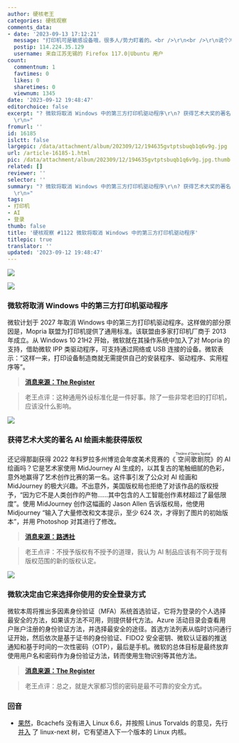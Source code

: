 ```yaml
---
author: 硬核老王
categories: 硬核观察
comments_data:
- date: '2023-09-13 17:12:21'
  message: "打印机可是敏感设备哦，很多人/势力盯着的。<br />\r\n<br />\r\n说个冷知识：用常规(激光/喷墨)打印机打印的纸质文件是可以追踪到打印机拥有者。一些举报者就是这么被发现的。"
  postip: 114.224.35.129
  username: 来自江苏无锡的 Firefox 117.0|Ubuntu 用户
count:
  commentnum: 1
  favtimes: 0
  likes: 0
  sharetimes: 0
  viewnum: 1345
date: '2023-09-12 19:48:47'
editorchoice: false
excerpt: "? 微软将取消 Windows 中的第三方打印机驱动程序\r\n? 获得艺术大奖的著名 AI 绘画未能获得版权\r\n? 微软决定由它来选择你使用的安全登录方式\r\n»
  \r\n»"
fromurl: ''
id: 16185
islctt: false
largepic: /data/attachment/album/202309/12/194635gvtptsbuqb1q6v9g.jpg
url: /article-16185-1.html
pic: /data/attachment/album/202309/12/194635gvtptsbuqb1q6v9g.jpg.thumb.jpg
related: []
reviewer: ''
selector: ''
summary: "? 微软将取消 Windows 中的第三方打印机驱动程序\r\n? 获得艺术大奖的著名 AI 绘画未能获得版权\r\n? 微软决定由它来选择你使用的安全登录方式\r\n»
  \r\n»"
tags:
- 打印机
- AI
- 登录
thumb: false
title: '硬核观察 #1122 微软将取消 Windows 中的第三方打印机驱动程序'
titlepic: true
translator: ''
updated: '2023-09-12 19:48:47'
---
```


![](/data/attachment/album/202309/12/194635gvtptsbuqb1q6v9g.jpg)


![](/data/attachment/album/202309/12/194645hgmrgtd6dh9hyytz.jpg)


### 微软将取消 Windows 中的第三方打印机驱动程序


微软计划于 2027 年取消 Windows 中的第三方打印机驱动程序。这样做的部分原因是，Mopria 联盟为打印机提供了通用标准。该联盟由多家打印机厂商于 2013 年成立。从 Windows 10 21H2 开始，微软就在其操作系统中加入了对 Mopria 的支持，借助微软 IPP 类驱动程序，可支持通过网络或 USB 连接的设备。微软表示：“这样一来，打印设备制造商就无需提供自己的安装程序、驱动程序、实用程序等”。



> 
> **[消息来源：The Register](https://www.theregister.com/2023/09/11/go_native_or_go_home/)**
> 
> 
> 



> 
> 老王点评：这种通用外设标准化是一件好事。除了一些非常老旧的打印机，应该没什么影响。
> 
> 
> 


![](/data/attachment/album/202309/12/194813bsuzqsi3islxqqix.jpg)


### 获得艺术大奖的著名 AI 绘画未能获得版权


还记得那副获得 2022 年科罗拉多州博览会年度美术竞赛的《<ruby> 空间歌剧院 <rt>  Théâtre d'Opéra Spatial </rt></ruby>》的 AI 绘画吗？它是艺术家使用 MidJourney AI 生成的，以其复古的笔触细腻的色彩，意外地赢得了艺术创作比赛的第一名。这件事引发了公众对 AI 绘画和 MidJourney 的极大兴趣。不出意外，美国版权局也拒绝了对该作品的版权授予，“因为它不是人类创作的产物……其中包含的人工智能创作素材超过了最低限度”。使用 MidJourney 创作这幅画的 Jason Allen 告诉版权局，他使用 Midjourney “输入了大量修改和文本提示，至少 624 次，才得到了图片的初始版本”，并用 Photoshop 对其进行了修改。



> 
> **[消息来源：路透社](https://www.reuters.com/legal/litigation/us-copyright-office-denies-protection-another-ai-created-image-2023-09-06/)**
> 
> 
> 



> 
> 老王点评：不授予版权有不授予的道理，我认为 AI 制品应该有不同于现有版权范围的新的版权认定。
> 
> 
> 


![](/data/attachment/album/202309/12/194829z269v2wprbk5p7pp.jpg)


### 微软决定由它来选择你使用的安全登录方式


微软本周将推出多因素身份验证（MFA）系统首选验证，它将为登录的个人选择最安全的方法，如果该方法不可用，则提供替代方法。Azure 活动目录会查看用户账户注册的身份验证方法，并选择最安全的途径。首选方法列表从临时访问通行证开始，然后依次是基于证书的身份验证、FIDO2 安全密钥、微软认证器的推送通知和基于时间的一次性密码（OTP），最后是手机。微软的总体目标是最终放弃使用用户名和密码作为身份验证方法，转而使用生物识别等其他方法。



> 
> **[消息来源：The Register](https://www.theregister.com/2023/05/18/microsoft_azure_system_authentication/)**
> 
> 
> 



> 
> 老王点评：总之，就是大家都习惯的密码是最不可靠的安全方式。
> 
> 
> 


### 回音


* [果然](/article-16172-1.html)，Bcachefs 没有进入 Linux 6.6，并按照 Linus Torvalds 的意见，先行 [并入](https://www.phoronix.com/news/Bcachefs-In-Linux-Next) 了 linux-next 树，它有望进入下一个版本的 Linux 内核。